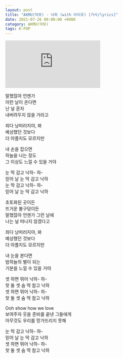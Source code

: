 ```yaml
---
layout: post
title: "AKMU(악뮤) - 낙하 (with 아이유) [가사/lyrics]"
date: 2021-07-26 00:00:00 +0900
category: AKMU(악뮤)
tags: K-POP
---
```


<div class="youtube-iframe-container iframe-16-to-9">
    <iframe src="https://www.youtube.com/embed/EtiPbWzUY9o" title="AKMU(악뮤) - 낙하 (with 아이유)" frameborder="0" allow="accelerometer; autoplay; clipboard-write; encrypted-media; gyroscope; picture-in-picture; web-share" allowfullscreen></iframe>
</div>

말했잖아 언젠가  
이런 날이 온다면  
난 널 혼자   
내버려두지 않을 거라고

죄다 낭떠러지야, 봐  
예상했던 것보다  
더 아플지도 모르지만

내 손을 잡으면  
하늘을 나는 정도   
그 이상도 느낄 수 있을 거야

눈 딱 감고 낙하- 하-  
믿어 날 눈 딱 감고 낙하   
눈 딱 감고 낙하- 하-  
믿어 날 눈 딱 감고 낙하

초토화된 곳이든  
뜨거운 불구덩이든  
말했잖아 언젠가 그런 날에  
나는 널 떠나지 않겠다고

죄다 낭떠러지야, 봐  
예상했던 것보다  
더 아플지도 모르지만

내 눈을 본다면  
밤하늘의 별이 되는   
기분을 느낄 수 있을 거야

셋 하면 뛰어 낙하- 하-  
핫 둘 셋 숨 딱 참고 낙하  
셋 하면 뛰어 낙하- 하-  
핫 둘 셋 숨 딱 참고 낙하

Ooh show how we love  
보여주자 웃을 준비를 끝낸 그들에게  
아무것도 우리를 망가뜨리지 못해

눈 딱 감고 낙하- 하-  
믿어 날 눈 딱 감고 낙하  
셋 하면 뛰어 낙하- 하-  
핫 둘 셋 숨 딱 참고 낙하
